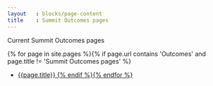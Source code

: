 ```yaml
---
layout   : blocks/page-content
title    : Summit Outcomes pages
---
```


Current Summit Outcomes pages

{% for page in site.pages  %}{% if page.url contains 'Outcomes' and page.title != 'Summit Outcomes pages' %}
- <a href="{{ page.url}}">{{page.title}}
{% endif %}{% endfor %}



